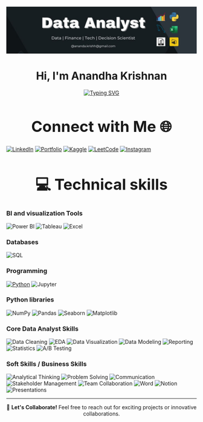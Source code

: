<p align="center">
  <a href="https://anandhakrishnanportfolio.netlify.app" target="_blank" rel="noopener noreferrer">
    <img src="https://github.com/Anandakrishh/Anandakrishh/blob/85f7102508a9226f441e34f5c5af7e6556d3732c/Perfume%20Sales%20(1).jpg?raw=true" alt="banner" />
  </a>
</p>

<h1 align="center">Hi, I'm Anandha Krishnan</h1>
<p align="center">
<a href="https://git.io/typing-svg">
  <img src="https://readme-typing-svg.demolab.com?font=Fira+Code&pause=1000&center=true&vCenter=true&width=435&lines=Always+learning+new+thing;Skilled+and+certified+Data+analyst;6%2B+Industry+relevant+projects;Help+companies+makes;better+decisions+through+data" alt="Typing SVG" />
</a>


<h1 align="center" style="font-size: 40px;"> Connect with Me 🌐 </h1>

 [![LinkedIn](https://img.shields.io/badge/LinkedIn-%230077B5.svg?logo=linkedin&logoColor=white)](https://www.linkedin.com/in/Anandakrishh) 
 [![Portfolio](https://img.shields.io/badge/Portfolio-2E8B57?logo=netlify&logoColor=white)](https://anandhakrishnanportfolio.netlify.app/)
 [![Kaggle](https://img.shields.io/badge/Kaggle-20BEFF?logo=kaggle&logoColor=white)](https://www.kaggle.com/anandakrishh>)
 [![LeetCode](https://img.shields.io/badge/LeetCode-FFA116?logo=leetcode&logoColor=black)](https://leetcode.com/<anandakrishh>)
 [![Instagram](https://img.shields.io/badge/Instagram-E4405F?logo=instagram&logoColor=white)](https://www.instagram.com/<by.krishh>)



<h1 align="center" style="font-size: 40px;"> 💻 Technical skills </h1>

### BI and visualization Tools

![Power BI](https://img.shields.io/badge/Power%20BI-F2C811?logo=powerbi&logoColor=black)
![Tableau](https://img.shields.io/badge/Tableau-E97627?logo=tableau&logoColor=white)
![Excel](https://img.shields.io/badge/Excel-217346?logo=microsoft-excel&logoColor=white)

### Databases
![SQL](https://img.shields.io/badge/SQL-025E8C?logo=postgresql&logoColor=white)

### Programming

[![Python](https://img.shields.io/badge/Python-3776AB?logo=python&logoColor=white)](https://yourportfolio.com#python)
![Jupyter](https://img.shields.io/badge/Jupyter-F37626?logo=jupyter&logoColor=white)

### Python libraries
![NumPy](https://img.shields.io/badge/NumPy-013243?logo=numpy&logoColor=white)
![Pandas](https://img.shields.io/badge/Pandas-150458?logo=pandas&logoColor=white)
![Seaborn](https://img.shields.io/badge/Seaborn-2E8BC0?logo=python&logoColor=white)
![Matplotlib](https://img.shields.io/badge/Matplotlib-008080?logo=python&logoColor=white)

### Core Data Analyst Skills
![Data Cleaning](https://img.shields.io/badge/Data_Cleaning-A0522D?logo=data&logoColor=white)
![EDA](https://img.shields.io/badge/EDA-FF8C00?logo=python&logoColor=white)
![Data Visualization](https://img.shields.io/badge/Data_Visualization-FF4500?logo=tableau&logoColor=white)
![Data Modeling](https://img.shields.io/badge/Data_Modeling-4682B4?logo=databricks&logoColor=white)
![Reporting](https://img.shields.io/badge/Reporting-800080?logo=microsoft-powerpoint&logoColor=white)
![Statistics](https://img.shields.io/badge/Statistics-8A2BE2?logo=r&logoColor=white)
![A/B Testing](https://img.shields.io/badge/A/B_Testing-D2691E?logo=python&logoColor=white)

### Soft Skills / Business Skills
![Analytical Thinking](https://img.shields.io/badge/Analytical_Thinking-1E90FF?logo=target&logoColor=white)
![Problem Solving](https://img.shields.io/badge/Problem_Solving-20B2AA?logo=thinkpad&logoColor=white)
![Communication](https://img.shields.io/badge/Communication-FF69B4?logo=teams&logoColor=white)
![Stakeholder Management](https://img.shields.io/badge/Stakeholder_Management-9932CC?logo=people&logoColor=white)
![Team Collaboration](https://img.shields.io/badge/Team_Collaboration-00BFFF?logo=slack&logoColor=white)
![Word](https://img.shields.io/badge/Word-2B579A?logo=microsoft-word&logoColor=white)
![Notion](https://img.shields.io/badge/Notion-000000?logo=notion&logoColor=white)
![Presentations](https://img.shields.io/badge/Presentations-FF69B4?logo=microsoft-powerpoint&logoColor=white)

---

<p align="center">
  📩 <b>Let's Collaborate!</b> Feel free to reach out for exciting projects or innovative collaborations.
</p>


